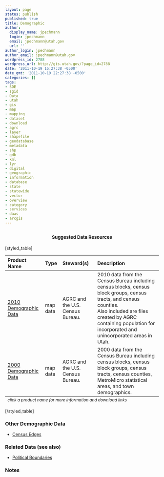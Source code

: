 ```yaml
---
layout: page
status: publish
published: true
title: Demographic
author:
  display_name: jpechmann
  login: jpechmann
  email: jpechmann@utah.gov
  url: ''
author_login: jpechmann
author_email: jpechmann@utah.gov
wordpress_id: 2788
wordpress_url: http://gis.utah.gov/?page_id=2788
date: '2011-10-19 16:27:38 -0500'
date_gmt: '2011-10-19 22:27:38 -0500'
categories: []
tags:
- SDE
- sgid
- Data
- utah
- gis
- map
- mapping
- dataset
- download
- agrc
- layer
- shapefile
- geodatabase
- metadata
- shp
- gdb
- kml
- lyr
- digital
- geographic
- information
- database
- state
- statewide
- vector
- overview
- category
- services
- daas
- arcgis
---
```

<h2 style="text-align: center;"><span class="Apple-style-span" style="font-size: 15px;">Suggested Data Resources</span></h2>
<p>[styled_table]</p>
<table>
<thead>
<tr>
<th style="text-align: left;" scope="col">Product Name</th>
<th style="text-align: left;" scope="col">Type</th>
<th style="text-align: left;" scope="col">Steward(s)</th>
<th style="text-align: left;" scope="col">Description</th>
</tr>
</thead>
<tfoot>
<tr>
<td colspan="5"><sub><em>click a product name for more information and download links</em></sub></td>
</tr>
</tfoot>
<tbody>
<tr>
<td style="text-align: left;"><a href="/demographic/2010-census-data">2010 Demographic Data</a></td>
<td style="text-align: left;">map data</td>
<td style="text-align: left;">AGRC and the U.S. Census Bureau.</td>
<td style="text-align: left;">2010 data from the Census Bureau including census blocks, census block groups, census tracts, and census counties.<br />
Also included are files created by AGRC containing population for incorporated and unincorporated areas in Utah.</td>
</tr>
<tr>
<td style="text-align: left;"><a href="/demographic/2000-census-data">2000 Demographic Data</a></td>
<td style="text-align: left;">map data</td>
<td style="text-align: left;">AGRC and the U.S. Census Bureau.</td>
<td style="text-align: left;">2000 data from the Census Bureau including census blocks, census block groups, census tracts, census counties, MetroMicro statistical areas, and town demographics.</td>
</tr>
</tbody>
</table>
<p>[/styled_table]</p>
<h3>Other Demographic Data</h3>
<ul>
<li><a href="ftp://ftp.agrc.utah.gov/UtahSGID_Vector/UTM12_NAD83/DEMOGRAPHIC/UnpackagedData/CensusEdges2010/_Statewide/">Census Edges</a></li>
</ul>
<h3>Related Data (see also)</h3>
<ul>
<li><a href="/political/">Political Boundaries</a></li>
</ul>
<h3>Notes</h3>
